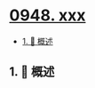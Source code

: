 # [0948. xxx](https://github.com/Tdahuyou/TNotes.leetcode/tree/main/notes/0948.%20xxx)

<!-- region:toc -->

- [1. 📝 概述](#1--概述)

<!-- endregion:toc -->

## 1. 📝 概述
